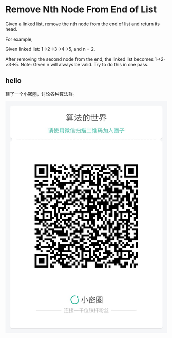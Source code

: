 # Remove Nth Node From End of List

Given a linked list, remove the nth node from the end of list and return its head.

For example,

   Given linked list: 1->2->3->4->5, and n = 2.

   After removing the second node from the end, the linked list becomes 1->2->3->5.
Note:
Given n will always be valid.
Try to do this in one pass.



## hello

建了一个小密圈，讨论各种算法群。  

![小密圈](../../suanfa_xiaomiquan.jpg)

